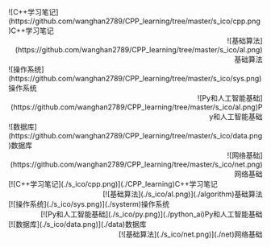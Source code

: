  <div align="left">![C++学习笔记](https://github.com/wanghan2789/CPP_learning/tree/master/s_ico/cpp.png)C++学习笔记</div>   <div align="right">![基础算法](https://github.com/wanghan2789/CPP_learning/tree/master/s_ico/al.png)基础算法</div>  

 <div align="left">![操作系统](https://github.com/wanghan2789/CPP_learning/tree/master/s_ico/sys.png)操作系统</div>   <div align="right">![Py和人工智能基础](https://github.com/wanghan2789/CPP_learning/tree/master/s_ico/al.png)Py和人工智能基础</div> 

 <div align="left">![数据库](https://github.com/wanghan2789/CPP_learning/tree/master/s_ico/data.png)数据库</div>   <div align="right">![网络基础](https://github.com/wanghan2789/CPP_learning/tree/master/s_ico/net.png)网络基础</div> 



 <div align="left">[![C++学习笔记](./s_ico/cpp.png)](./CPP_learning)C++学习笔记</div>   <div align="right">[![基础算法](./s_ico/al.png)](./algorithm)基础算法</div>

 <div align="left">[![操作系统](./s_ico/sys.png)](./systerm)操作系统</div>   <div align="right">[![Py和人工智能基础](./s_ico/py.png)](./python_ai)Py和人工智能基础</div>

  <div align="left">[![数据库](./s_ico/data.png)](./data)数据库</div>   <div align="right">[![基础算法](./s_ico/net.png)](./net)网络基础</div>